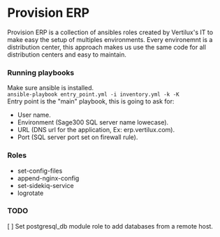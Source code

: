 # Provision ERP 

Provision ERP is a collection of ansibles roles created by Vertilux's IT to make easy 
the setup of multiples environments. Every environemnt is a distribution center, this 
approach makes us use the same code for all distribution centers and easy to maintain.

### Running playbooks

Make sure ansible is installed.   
`ansible-playbook entry_point.yml -i inventory.yml -k -K`   
Entry point is the "main" playbook, this is going to ask for:   

  - User name.
  - Environment (Sage300 SQL server name lowecase).
  - URL (DNS url for the application, Ex: erp.vertilux.com).
  - Port (SQL server port set on firewall rule).

### Roles 

- set-config-files
- append-nginx-config
- set-sidekiq-service
- logrotate

### TODO

[ ] Set postgresql_db module role to add databases from a remote host.
